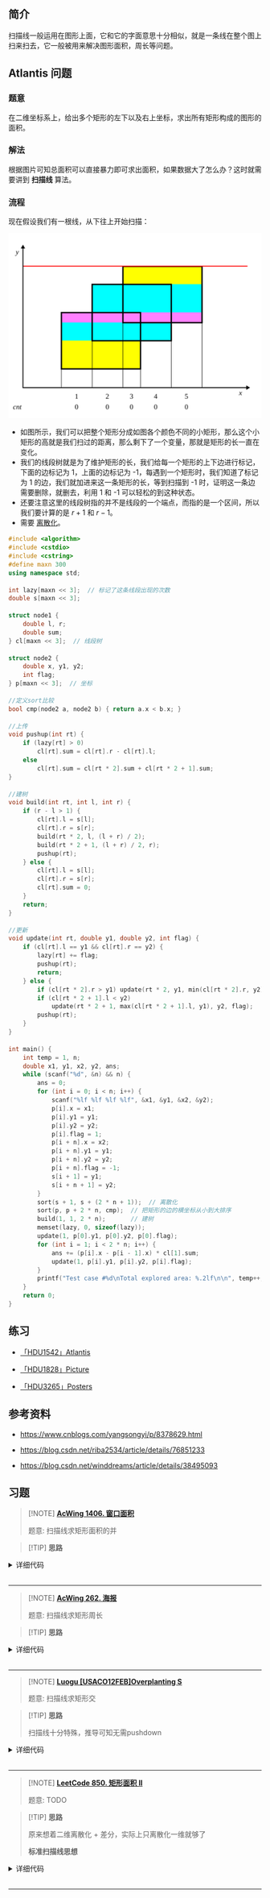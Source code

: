 ## 简介

扫描线一般运用在图形上面，它和它的字面意思十分相似，就是一条线在整个图上扫来扫去，它一般被用来解决图形面积，周长等问题。

## Atlantis 问题

### 题意

在二维坐标系上，给出多个矩形的左下以及右上坐标，求出所有矩形构成的图形的面积。

### 解法

根据图片可知总面积可以直接暴力即可求出面积，如果数据大了怎么办？这时就需要讲到 **扫描线** 算法。

### 流程

现在假设我们有一根线，从下往上开始扫描：

![](./images/scanning.svg)

- 如图所示，我们可以把整个矩形分成如图各个颜色不同的小矩形，那么这个小矩形的高就是我们扫过的距离，那么剩下了一个变量，那就是矩形的长一直在变化。
- 我们的线段树就是为了维护矩形的长，我们给每一个矩形的上下边进行标记，下面的边标记为 1，上面的边标记为 -1，每遇到一个矩形时，我们知道了标记为 1 的边，我们就加进来这一条矩形的长，等到扫描到 -1 时，证明这一条边需要删除，就删去，利用 1 和 -1 可以轻松的到这种状态。
- 还要注意这里的线段树指的并不是线段的一个端点，而指的是一个区间，所以我们要计算的是 $r+1$ 和 $r-1$。
- 需要 [离散化](misc/discrete.md)。


```cpp
#include <algorithm>
#include <cstdio>
#include <cstring>
#define maxn 300
using namespace std;

int lazy[maxn << 3];  // 标记了这条线段出现的次数
double s[maxn << 3];

struct node1 {
    double l, r;
    double sum;
} cl[maxn << 3];  // 线段树

struct node2 {
    double x, y1, y2;
    int flag;
} p[maxn << 3];  // 坐标

//定义sort比较
bool cmp(node2 a, node2 b) { return a.x < b.x; }

//上传
void pushup(int rt) {
    if (lazy[rt] > 0)
        cl[rt].sum = cl[rt].r - cl[rt].l;
    else
        cl[rt].sum = cl[rt * 2].sum + cl[rt * 2 + 1].sum;
}

//建树
void build(int rt, int l, int r) {
    if (r - l > 1) {
        cl[rt].l = s[l];
        cl[rt].r = s[r];
        build(rt * 2, l, (l + r) / 2);
        build(rt * 2 + 1, (l + r) / 2, r);
        pushup(rt);
    } else {
        cl[rt].l = s[l];
        cl[rt].r = s[r];
        cl[rt].sum = 0;
    }
    return;
}

//更新
void update(int rt, double y1, double y2, int flag) {
    if (cl[rt].l == y1 && cl[rt].r == y2) {
        lazy[rt] += flag;
        pushup(rt);
        return;
    } else {
        if (cl[rt * 2].r > y1) update(rt * 2, y1, min(cl[rt * 2].r, y2), flag);
        if (cl[rt * 2 + 1].l < y2)
            update(rt * 2 + 1, max(cl[rt * 2 + 1].l, y1), y2, flag);
        pushup(rt);
    }
}

int main() {
    int temp = 1, n;
    double x1, y1, x2, y2, ans;
    while (scanf("%d", &n) && n) {
        ans = 0;
        for (int i = 0; i < n; i++) {
            scanf("%lf %lf %lf %lf", &x1, &y1, &x2, &y2);
            p[i].x = x1;
            p[i].y1 = y1;
            p[i].y2 = y2;
            p[i].flag = 1;
            p[i + n].x = x2;
            p[i + n].y1 = y1;
            p[i + n].y2 = y2;
            p[i + n].flag = -1;
            s[i + 1] = y1;
            s[i + n + 1] = y2;
        }
        sort(s + 1, s + (2 * n + 1));  // 离散化
        sort(p, p + 2 * n, cmp);  // 把矩形的边的横坐标从小到大排序
        build(1, 1, 2 * n);       // 建树
        memset(lazy, 0, sizeof(lazy));
        update(1, p[0].y1, p[0].y2, p[0].flag);
        for (int i = 1; i < 2 * n; i++) {
            ans += (p[i].x - p[i - 1].x) * cl[1].sum;
            update(1, p[i].y1, p[i].y2, p[i].flag);
        }
        printf("Test case #%d\nTotal explored area: %.2lf\n\n", temp++, ans);
    }
    return 0;
}
```

## 练习

- [「HDU1542」Atlantis](http://acm.hdu.edu.cn/showproblem.php?pid=1542)

- [「HDU1828」Picture](http://acm.hdu.edu.cn/showproblem.php?pid=1828)

- [「HDU3265」Posters](http://acm.hdu.edu.cn/showproblem.php?pid=3265)

## 参考资料

- <https://www.cnblogs.com/yangsongyi/p/8378629.html>

- <https://blog.csdn.net/riba2534/article/details/76851233>

- <https://blog.csdn.net/winddreams/article/details/38495093>

## 习题

> [!NOTE] **[AcWing 1406. 窗口面积](https://www.acwing.com/problem/content/1408/)**
> 
> 题意: 扫描线求矩形面积的并

> [!TIP] **思路**
> 
> 

<details>
<summary>详细代码</summary>
<!-- tabs:start -->

##### **C++**

```cpp
#include <bits/stdc++.h>
using namespace std;

using PII = pair<int, int>;
#define x first
#define y second

struct Rect {
    char c;
    PII a, b;
};
list<Rect> rect;

// 求合并覆盖后的长度
int get_intersection(int a, int b, int c, int d) {
    if (b <= c || d <= a) return 0;
    return min(b, d) - max(a, c);
}

double get_area(char c) {
    // 保存当前矩形上方的所有矩形有哪些
    vector<Rect> cur;
    for (auto r : rect)
        if (r.c == c || cur.size())
            cur.push_back(r);
    // xs保存所有竖线
    vector<int> xs;
    for (int i = 0; i < cur.size(); ++ i ) {
        auto & r = cur[i];
        // 左右边界 是否在矩形内
        if (r.a.x >= cur[0].a.x && r.a.x <= cur[0].b.x)
            xs.push_back(r.a.x);
        if (r.b.x >= cur[0].a.x && r.b.x <= cur[0].b.x)
            xs.push_back(r.b.x);
    }
    sort(xs.begin(), xs.end());
    // 算面积
    int res = 0;
    for (int i = 0; i + 1 < xs.size(); ++ i )
        // 没有重合，其实可以unique一下
        if (xs[i] != xs[i + 1]) {
            // 区域左右x边界
            int a = xs[i], b = xs[i + 1];
            // 保存矩形和本次计算的区域是否有交集
            vector<PII> q;
            for (int j = 1; j < cur.size(); ++ j ) {
                auto & r = cur[j];
                if (r.a.x <= a && r.b.x >= b)
                    q.push_back({r.a.y, r.b.y});
            }
            if (q.size()) {
                // 此时q保存的y 即所有本区域内的横线
                // 合并计数其长度 同时计算面积
                sort(q.begin(), q.end());
                int st = q[0].x, ed = q[0].y;
                for (int j = 1; j < q.size(); ++ j )
                    if (q[j].x <= ed) ed = max(ed, q[j].y);
                    else {
                        // st ed 要和当前区域求交集
                        res += get_intersection(st, ed, cur[0].a.y, cur[0].b.y) * (b - a);
                        st = q[j].x, ed = q[j].y;
                    }
                res += get_intersection(st, ed, cur[0].a.y, cur[0].b.y) * (b - a);
            }
        }
    return (1 - (double)res / (cur[0].b.x - cur[0].a.x) / (cur[0].b.y - cur[0].a.y)) * 100;
}

int main() {
    char op;
    while (cin >> op) {
        if (op == 'w') {
            char c;
            int x1, y1, x2, y2;
            scanf("(%c,%d,%d,%d,%d)", &c, &x1, &y1, &x2, &y2);
            rect.push_back({c, {min(x1, x2), min(y1, y2)}, {max(x1, x2), max(y1, y2)}});
        } else {
            char c;
            scanf("(%c)", &c);
            // 找到当前窗口
            list<Rect>::iterator it;
            for (auto i = rect.begin(); i != rect.end(); ++ i )
                if (i->c == c) {
                    it = i;
                    break;
                }
            if (op == 't') rect.push_back(*it), rect.erase(it);
            else if (op == 'b') rect.push_front(*it), rect.erase(it);
            else if (op == 'd') rect.erase(it);
            else printf("%.3lf\n", get_area(c));
        }
    }
    
    return 0;
}
```

##### **Python**

```python

```

<!-- tabs:end -->
</details>

<br>

* * *

> [!NOTE] **[AcWing 262. 海报](https://www.acwing.com/problem/content/264/)**
> 
> 题意: 扫描线求矩形周长

> [!TIP] **思路**
> 
> 

<details>
<summary>详细代码</summary>
<!-- tabs:start -->

##### **C++**

```cpp
#include <bits/stdc++.h>
using namespace std;

using PII = pair<int, int>;
#define x first
#define y second

const int N = 5010;

int n;
struct Rect {
    PII a, b;
}rect[N];

int get_range_len(int a, int b) {
    vector<PII> q;
    for (int i = 0; i < n; ++ i ) {
        auto & r = rect[i];
        if (r.a.x <= a && r.b.x >= b)
            q.push_back({r.a.y, r.b.y});
    }
    if (q.empty()) return 0;
    
    sort(q.begin(), q.end());
    int res = 0, st = q[0].x, ed = q[0].y;
    for (int i = 1; i < q.size(); ++ i )
        if (q[i].x <= ed) ed = max(ed, q[i].y);
        else {
            res += (b - a) * 2;
            st = q[i].x, ed = q[i].y;
        }
    res += (b - a) * 2;
    return res;
}

int get_len() {
    vector<int> xs;
    for (int i = 0; i < n; ++ i ) {
        xs.push_back(rect[i].a.x);
        xs.push_back(rect[i].b.x);
    }
    sort(xs.begin(), xs.end());
    int res = 0;
    for (int i = 0; i + 1 < xs.size(); ++ i )
        if (xs[i] != xs[i + 1])
            res += get_range_len(xs[i], xs[i + 1]);
    return res;
}

int main() {
    cin >> n;
    for (int i = 0; i < n; ++ i ) {
        int x1, y1, x2, y2;
        cin >> x1 >> y1 >> x2 >> y2;
        rect[i] = {{x1, y1}, {x2, y2}};
    }
    // 分别算水平和垂直方向的周长
    int res = get_len();
    for (int i = 0; i < n; ++ i ) {
        swap(rect[i].a.x, rect[i].a.y);
        swap(rect[i].b.x, rect[i].b.y);
    }
    cout << res + get_len() << endl;
    
    return 0;
}
```

##### **Python**

```python

```

<!-- tabs:end -->
</details>

<br>

* * *

> [!NOTE] **[Luogu [USACO12FEB]Overplanting S]()**
> 
> 题意: 扫描线求矩形交

> [!TIP] **思路**
> 
> 扫描线十分特殊，推导可知无需pushdown

<details>
<summary>详细代码</summary>
<!-- tabs:start -->

##### **C++**

```cpp
#include <bits/stdc++.h>
using namespace std;

using LL = long long;
const int N = 1010;

int n;
struct Seg {
    int x, y1, y2;
    int k;
    bool operator< (const Seg & t) const {
        return x < t.x;
    }
} seg[N << 1];
struct Node {
    int l, r;
    int cnt, len;
} tr[N << 3];

vector<int> ys;

int find(int y) {
    return lower_bound(ys.begin(), ys.end(), y) - ys.begin();
}

void pushup(int u) {
    if (tr[u].cnt)
        tr[u].len = ys[tr[u].r + 1] - ys[tr[u].l];
    else if (tr[u].l == tr[u].r)
        tr[u].len = 0;
    else
        tr[u].len = tr[u << 1].len + tr[u << 1 | 1].len;
}

void build(int u, int l, int r) {
    if (l == r)
        tr[u] = {l, r, 0, 0};
    else {
        tr[u] = {l, r, 0, 0};
        int m = l + (r - l) / 2;
        build(u << 1, l, m), build(u << 1 | 1, m + 1, r);
    }
}

void modify(int u, int l, int r, int k) {
    if (tr[u].l >= l && tr[u].r <= r) {
        tr[u].cnt += k;
        pushup(u);
    } else {
        int m = tr[u].l + (tr[u].r - tr[u].l) / 2;
        if (l <= m)
            modify(u << 1, l, r, k);
        if (r > m)
            modify(u << 1 | 1, l, r, k);
        pushup(u);
    }
}

int main() {
    cin >> n;
    for (int i = 0, j = 0; i < n; ++ i ) {
        int x1, y1, x2, y2;
        cin >> x1 >> y1 >> x2 >> y2;
        // seg[j ++ ] = {x1, y1, y2, 1};
        // seg[j ++ ] = {x2, y1, y2, -1};
        seg[j ++ ] = {x1, y2, y1, 1};
        seg[j ++ ] = {x2, y2, y1, -1};
        ys.push_back(y1), ys.push_back(y2);
    }
    
    sort(ys.begin(), ys.end());
    ys.erase(unique(ys.begin(), ys.end()), ys.end());
    
    // 保存的区间比size-1还要小1
    build(1, 0, ys.size() - 2);
    sort(seg, seg + 2 * n);
    
    LL res = 0;
    for (int i = 0; i < 2 * n; ++ i ) {
        if (i)
            res += (LL)tr[1].len * (seg[i].x - seg[i - 1].x);
        modify(1, find(seg[i].y1), find(seg[i].y2) - 1, seg[i].k);
    }
    
    cout << res << endl;
    
    return 0;
}
```

##### **Python**

```python

```

<!-- tabs:end -->
</details>

<br>

* * *

> [!NOTE] **[LeetCode 850. 矩形面积 II](https://leetcode.cn/problems/rectangle-area-ii/)**
> 
> 题意: TODO

> [!TIP] **思路**
> 
> 原来想着二维离散化 + 差分，实际上只离散化一维就够了
> 
> **标准扫描线思想**

<details>
<summary>详细代码</summary>
<!-- tabs:start -->

##### **C++**

```cpp
class Solution {
public:
    using LL = long long;
    using PII = pair<int, int>;
    const static int MOD = 1e9 + 7;
    
    vector<vector<int>> recs;

    LL get(int l, int r) {
        vector<PII> t;
        for (auto & rec : recs)
            if (rec[0] <= l && rec[2] >= r)
                t.push_back({rec[1], rec[3]});  // 能够占据 [l,r] 完整的一段
        
        sort(t.begin(), t.end());
        LL ret = 0, st = -1, ed = -1;
        for (auto [d, u] : t)
            if (d > ed) {
                ret += ed - st;
                st = d, ed = u;
            } else
                ed = max(ed, (LL)u);
        ret += ed - st;
        return ret * (r - l);
    }

    int rectangleArea(vector<vector<int>>& rectangles) {
        this->recs = rectangles;

        vector<int> xs; // 原来想着二维离散化 + 差分，实际上只离散化一维就够了
        for (auto & rec : recs)
            xs.push_back(rec[0]), xs.push_back(rec[2]);
        sort(xs.begin(), xs.end());
        xs.erase(unique(xs.begin(), xs.end()), xs.end());

        LL res = 0;
        for (int i = 1; i < xs.size(); ++ i )
            res += get(xs[i - 1], xs[i]);
        return res % MOD;
    }
};
```

##### **Python**

```python

```

<!-- tabs:end -->
</details>

<br>

* * *